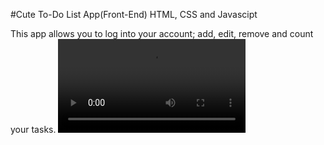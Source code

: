 #Cute To-Do List App(Front-End)
HTML, CSS and Javascipt

This app allows you to log into your account; add, edit, remove and count your tasks.
![Walkthoutgh of the app](walkthrough_video.mov)